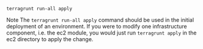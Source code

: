 `terragrunt run-all apply`

Note The `terragrunt run-all apply` command should be used in the initial deployment of an environment. If you were to modify one infrastructure component, i.e. the ec2 module, you would just run `terragrunt apply` in the ec2 directory to apply the change. 